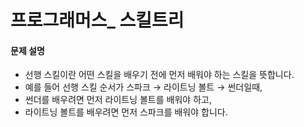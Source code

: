 # 프로그래머스_ 스킬트리


#### 문제 설명
- 선행 스킬이란 어떤 스킬을 배우기 전에 먼저 배워야 하는 스킬을 뜻합니다.
- 예를 들어 선행 스킬 순서가 스파크 → 라이트닝 볼트 → 썬더일때, 
- 썬더를 배우려면 먼저 라이트닝 볼트를 배워야 하고,
- 라이트닝 볼트를 배우려면 먼저 스파크를 배워야 합니다.